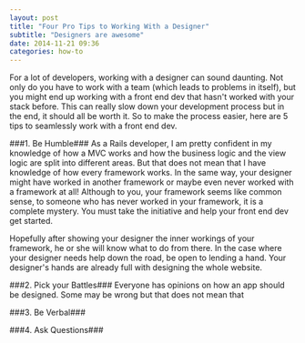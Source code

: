 ```yaml
---
layout: post
title: "Four Pro Tips to Working With a Designer"
subtitle: "Designers are awesome"
date: 2014-11-21 09:36
categories: how-to
---
```


For a lot of developers, working with a designer can sound daunting. Not only do
you have to work with a team (which leads to problems in itself), but you might
end up working with a front end dev that hasn't worked with your stack before.
This can really slow down your development process but in the end, it should all
be worth it. So to make the process easier, here are 5 tips to seamlessly work
with a front end dev.

###1. Be Humble###
As a Rails developer, I am pretty confident in my knowledge of how a MVC works
and how the business logic and the view logic are split into different areas.
But that does not mean that I have knowledge of how every framework works.
In the same way, your designer might have worked in another framework or maybe
even never worked with a framework at all!
Although to you, your framework seems
like common sense, to someone who has never worked in your framework, it is a
complete mystery. You must take the initiative and help your front end dev get
started.

Hopefully after showing your designer the inner workings of your framework, he
or she will know what to do from there. In the case where your designer needs
help down the road, be open to lending a hand. Your designer's hands are already
full with designing the whole website. 

###2. Pick your Battles###
Everyone has opinions on how an app should be designed. Some may be wrong but
that does not mean that 

###3. Be Verbal###

###4. Ask Questions###

